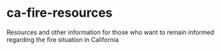 # ca-fire-resources
Resources and other information for those who want to remain informed regarding the fire situation in California
